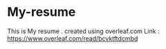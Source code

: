 # My-resume
This is My resume . created using overleaf.com 
Link : https://www.overleaf.com/read/bcvktftdcmbd 
